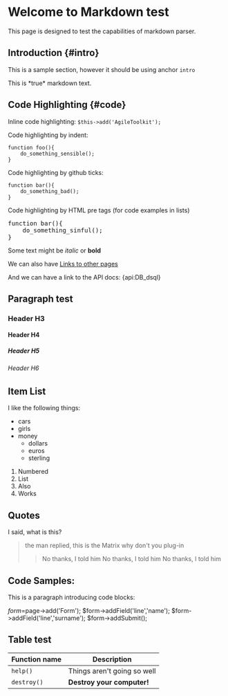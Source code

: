 Welcome to Markdown test
====
This page is designed to test the capabilities of markdown parser.

Introduction {#intro}
----
This is a sample section, however it should be using anchor `intro`

<div markdown="1">
This is *true* markdown text.
</div>

Code Highlighting {#code}
----
Inline code highlighting: `$this->add('AgileToolkit');`

Code highlighting by indent:

    function foo(){
        do_something_sensible();
    }

Code highlighting by github ticks:

```
function bar(){
    do_something_bad();
}
```

Code highlighting by HTML pre tags (for code examples in lists)

<pre>
function bar(){
    do_something_sinful();
}
</pre>

Some text might be *italic* or **bold**

We can also have [Links to other pages](http://yahoo.com/)

And we can have a link to the API docs: {api:DB_dsql}

Paragraph test
----

### Header H3

#### Header H4

##### Header H5

###### Header H6

Item List
----
I like the following things:

- cars
- girls
- money
  - dollars
  - euros  
  - sterling

1. Numbered
1. List
1. Also
1. Works


Quotes
----

I said, what is this?
> the man replied, this is the Matrix
> why don't you plug-in
> > No thanks, I told him
> > No thanks, I told him
> > No thanks, I told him

Code Samples:
----
This is a paragraph introducing code blocks:

<?Example?>
$form=$page->add('Form');
$form->addField('line','name');
$form->addField('line','surname');
$form->addSubmit();
<?/?>

Table test
----

| Function name | Description                    |
| ------------- | ------------------------------ |
| `help()`      | Things aren't going so well    |
| `destroy()`   | **Destroy your computer!**     |
